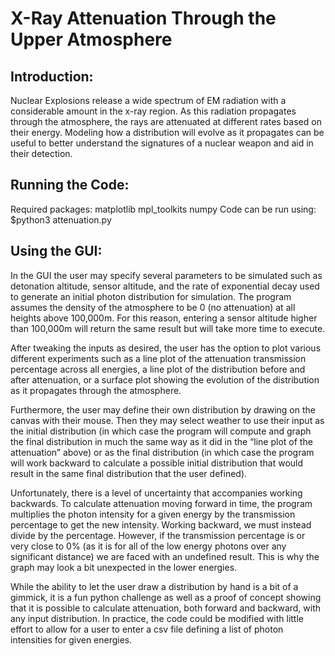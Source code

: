 # X-Ray Attenuation Through the Upper Atmosphere
## Introduction:
Nuclear Explosions release a wide spectrum of EM radiation with a considerable amount in the x-ray region.  As this radiation propagates through the atmosphere, the rays are attenuated at different rates based on their energy.  Modeling how a distribution will evolve as it propagates can be useful to better understand the signatures of a nuclear weapon and aid in their detection.
## Running the Code:
Required packages:
matplotlib
mpl_toolkits
numpy
Code can be run using:
$python3 attenuation.py
## Using the GUI:
In the GUI the user may specify several parameters to be simulated such as detonation altitude, sensor altitude, and the rate of exponential decay used to generate an initial photon distribution for simulation. The program assumes the density of the atmosphere to be 0 (no attenuation) at all heights above 100,000m.  For this reason, entering a sensor altitude higher than 100,000m will return the same result but will take more time to execute. 

After tweaking the inputs as desired, the user has the option to plot various different experiments such as a line plot of the attenuation transmission percentage across all energies, a line plot of the distribution before and after attenuation, or a surface plot showing the evolution of the distribution as it propagates through the atmosphere.

Furthermore, the user may define their own distribution by drawing on the canvas with their mouse. Then they may select weather to use their input as the initial distribution (in which case the program will compute and graph the final distribution in much the same way as it did in the “line plot of the attenuation” above) or as the final distribution (in which case the program will work backward to calculate a possible initial distribution that would result in the same final distribution that the user defined).  

Unfortunately, there is a level of uncertainty that accompanies working backwards.  To calculate attenuation moving forward in time, the program multiplies the photon intensity for a given energy by the transmission percentage to get the new intensity.  Working backward, we must instead divide by the percentage.  However, if the transmission percentage is or very close to 0% (as it is for all of the low energy photons over any significant distance) we are faced with an undefined result.  This is why the graph may look a bit unexpected in the lower energies.

While the ability to let the user draw a distribution by hand is a bit of a gimmick, it is a fun python challenge as well as a proof of concept showing that it is possible to calculate attenuation, both forward and backward, with any input distribution. In practice, the code could be modified with little effort to allow for a user to enter a csv file defining a list of photon intensities for given energies.
